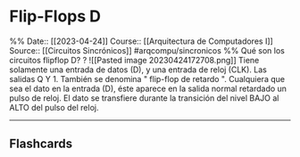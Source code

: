 # Flip-Flops D

%%
Date:: [[2023-04-24]]
Course:: [[Arquitectura de Computadores I]]
Source:: [[Circuitos Sincrónicos]]
#arqcompu/sincronicos 
%%
Qué son los circuitos flipflop D?
?
![[Pasted image 20230424172708.png]]
Tiene solamente una entrada de datos (D), y una entrada de reloj (CLK). Las salidas Q Y 1. También se denomina " flip-flop de retardo ". Cualquiera que sea el dato en la entrada (D), éste aparece en la salida normal retardado un pulso de reloj. El dato se transfiere durante la transición del nivel BAJO al ALTO del pulso del reloj.

___
## Flashcards